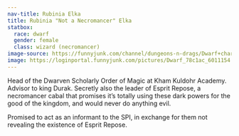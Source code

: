 ```yaml
---
nav-title: Rubinia Elka
title: Rubinia "Not a Necromancer" Elka
statbox:
  race: dwarf
  gender: female
  class: wizard (necromancer)
image-source: https://funnyjunk.com/channel/dungeons-n-drags/Dwarf+character+art/ukukLhx/
image: https://loginportal.funnyjunk.com/pictures/Dwarf_78c1ac_6011154.jpg
---
```


Head of the Dwarven Scholarly Order of Magic at Kham Kuldohr Academy. Advisor to king Durak. Secretly also the leader of Esprit Repose, a necromancer cabal that promises it’s totally using these dark powers for the good of the kingdom, and would never do anything evil.

Promised to act as an informant to the SPI, in exchange for them not revealing the existence of Esprit Repose.
